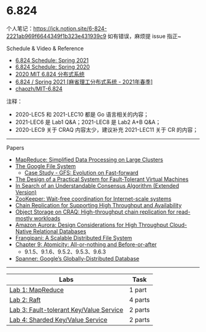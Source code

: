 # 6.824

个人笔记：https://jck.notion.site/6-824-2221ab969f6644349f1b323e431939c9 如有错误，麻烦提 issue 指正~


Schedule & Video & Reference
- [6.824 Schedule: Spring 2021](http://nil.csail.mit.edu/6.824/2021/schedule.html)
- [6.824 Schedule: Spring 2020](http://nil.csail.mit.edu/6.824/2020/schedule.html)
- [2020 MIT 6.824 分布式系统](https://www.bilibili.com/video/BV1R7411t71W)
- [6.824 / Spring 2021 [麻省理工分布式系统 - 2021年春季]](https://www.bilibili.com/video/BV16f4y1z7kn)
- [chaozh/MIT-6.824](https://github.com/chaozh/MIT-6.824)


注释：
- 2020-LEC5 和 2021-LEC10 都是 Go 语言相关的内容；
- 2021-LEC6 是 Lab1 Q&A；2021-LEC8 是 Lab2 A+B Q&A；
- 2020-LEC9 关于 CRAQ 内容太少，建议补充 2021-LEC11 关于 CR 的内容； 


---


Papers
- [MapReduce: Simplified Data Processing on Large Clusters](https://pdos.csail.mit.edu/6.824/papers/mapreduce.pdf)
- [The Google File System](http://nil.csail.mit.edu/6.824/2021/papers/gfs.pdf)
  - [Case Study - GFS: Evolution on Fast-forward](https://queue.acm.org/detail.cfm?id=1594206)
- [The Design of a Practical System for Fault-Tolerant Virtual Machines](http://nil.csail.mit.edu/6.824/2021/papers/vm-ft.pdf)
- [In Search of an Understandable Consensus Algorithm (Extended Version)](http://nil.csail.mit.edu/6.824/2021/papers/raft-extended.pdf)
- [ZooKeeper: Wait-free coordination for Internet-scale systems](http://nil.csail.mit.edu/6.824/2021/papers/zookeeper.pdf)
- [Chain Replication for Supporting High Throughput and Availability](http://nil.csail.mit.edu/6.824/2021/papers/cr-osdi04.pdf)
- [Object Storage on CRAQ: High-throughput chain replication for read-mostly workloads](http://nil.csail.mit.edu/6.824/2020/papers/craq.pdf)
- [Amazon Aurora: Design Considerations for High Throughput Cloud-Native Relational Databases](http://nil.csail.mit.edu/6.824/2020/papers/aurora.pdf)
- [Frangipani: A Scalable Distributed File System](http://nil.csail.mit.edu/6.824/2020/papers/thekkath-frangipani.pdf)
- [Chapter 9: Atomicity: All-or-nothing and Before-or-after](https://ocw.mit.edu/resources/res-6-004-principles-of-computer-system-design-an-introduction-spring-2009/online-textbook/)
  - 9.1.5、9.1.6、9.5.2、9.5.3、9.6.3
- [Spanner: Google’s Globally-Distributed Database](http://nil.csail.mit.edu/6.824/2020/papers/spanner.pdf)


---


Labs                                                                                                   | Task
-------------------------------------------------------------------------------------------------------|--------------------------
[Lab 1: MapReduce](http://nil.csail.mit.edu/6.824/2021/labs/lab-mr.html)                               | 1 part
[Lab 2: Raft](http://nil.csail.mit.edu/6.824/2021/labs/lab-raft.html)                                  | 4 parts
[Lab 3: Fault-tolerant Key/Value Service](http://nil.csail.mit.edu/6.824/2021/labs/lab-kvraft.html)    | 2 parts
[Lab 4: Sharded Key/Value Service](http://nil.csail.mit.edu/6.824/2021/labs/lab-shard.html)            | 2 parts

